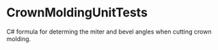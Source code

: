 # CrownMoldingUnitTests
C# formula for determing the miter and bevel angles when cutting crown molding.
